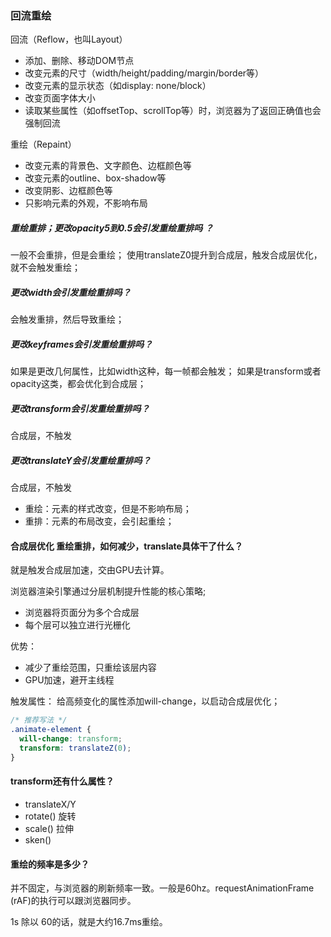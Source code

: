### 回流重绘
回流（Reflow，也叫Layout）
- 添加、删除、移动DOM节点
- 改变元素的尺寸（width/height/padding/margin/border等）
- 改变元素的显示状态（如display: none/block）
- 改变页面字体大小
- 读取某些属性（如offsetTop、scrollTop等）时，浏览器为了返回正确值也会强制回流

重绘（Repaint）
- 改变元素的背景色、文字颜色、边框颜色等
- 改变元素的outline、box-shadow等
- 改变阴影、边框颜色等
- 只影响元素的外观，不影响布局

##### 重绘重排；更改opacity5到0.5会引发重绘重排吗 ？ 

一般不会重排，但是会重绘；
使用translateZ0提升到合成层，触发合成层优化，就不会触发重绘；

##### 更改width会引发重绘重排吗？

会触发重排，然后导致重绘；

##### 更改keyframes会引发重绘重排吗？

如果是更改几何属性，比如width这种，每一帧都会触发；
如果是transform或者opacity这类，都会优化到合成层；

##### 更改transform会引发重绘重排吗？

合成层，不触发

##### 更改translateY会引发重绘重排吗？

合成层，不触发

- 重绘：元素的样式改变，但是不影响布局；
- 重排：元素的布局改变，会引起重绘；

#### 合成层优化 重绘重排，如何减少，translate具体干了什么？

就是触发合成层加速，交由GPU去计算。

浏览器渲染引擎通过分层机制提升性能的核心策略;

- 浏览器将页面分为多个合成层
- 每个层可以独立进行光栅化

优势：
- 减少了重绘范围，只重绘该层内容
- GPU加速，避开主线程

触发属性：
给高频变化的属性添加will-change，以启动合成层优化；
   ```css
   /* 推荐写法 */
   .animate-element {
     will-change: transform;
     transform: translateZ(0);
   }
   ```


#### transform还有什么属性？
  - translateX/Y
  - rotate() 旋转
  - scale() 拉伸
  - sken()




#### 重绘的频率是多少？

并不固定，与浏览器的刷新频率一致。一般是60hz。requestAnimationFrame (rAF)的执行可以跟浏览器同步。

1s 除以 60的话，就是大约16.7ms重绘。

